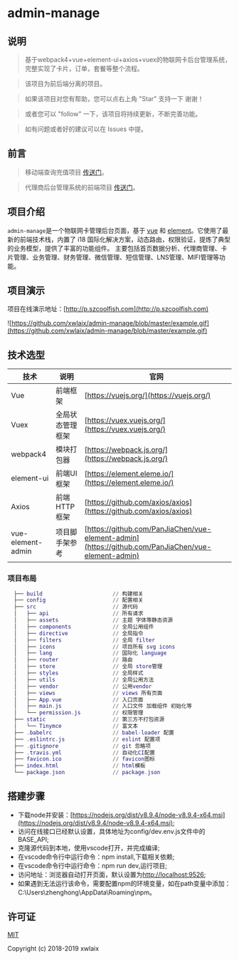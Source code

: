 # admin-manage

## 说明

> 基于webpack4+vue+element-ui+axios+vuex的物联网卡后台管理系统，完整实现了卡片，订单，套餐等整个流程。

> 该项目为前后端分离的项目。

> 如果该项目对您有帮助，您可以点右上角 "Star" 支持一下 谢谢！

> 或者您可以 "follow" 一下，该项目将持续更新，不断完善功能。

> 如有问题或者好的建议可以在 Issues 中提。

## 前言

> 移动端查询充值项目
[传送门](https://github.com/xwlaix/app-recharge)。

> 代理商后台管理系统的前端项目
[传送门](https://github.com/xwlaix/agent-manage)。

## 项目介绍

`admin-manage`是一个物联网卡管理后台页面，基于 [vue](https://github.com/vuejs/vue) 和 [element](https://github.com/ElemeFE/element)。它使用了最新的前端技术栈，内置了 i18 国际化解决方案，动态路由，权限验证，提炼了典型的业务模型，提供了丰富的功能组件。
主要包括首页数据分析、代理商管理、卡片管理、业务管理、财务管理、微信管理、短信管理、LNS管理、MIFI管理等功能。

## 项目演示

项目在线演示地址：[http://p.szcoolfish.com](http://p.szcoolfish.com)  

![https://github.com/xwlaix/admin-manage/blob/master/example.gif](https://github.com/xwlaix/admin-manage/blob/master/example.gif)

## 技术选型

技术 | 说明 | 官网
----|----|----
Vue | 前端框架 | [https://vuejs.org/](https://vuejs.org/)
Vuex | 全局状态管理框架 | [https://vuex.vuejs.org/](https://vuex.vuejs.org/)
webpack4 | 模块打包器 | [https://webpack.js.org/](https://webpack.js.org/)
element-ui | 前端UI框架 | [https://element.eleme.io/](https://element.eleme.io/)
Axios | 前端HTTP框架 | [https://github.com/axios/axios](https://github.com/axios/axios)
vue-element-admin | 项目脚手架参考 | [https://github.com/PanJiaChen/vue-element-admin](https://github.com/PanJiaChen/vue-element-admin)
### 项目布局

``` lua
  ├── build                      // 构建相关
  ├── config                     // 配置相关
  ├── src                        // 源代码
  │   ├── api                    // 所有请求
  │   ├── assets                 // 主题 字体等静态资源
  │   ├── components             // 全局公用组件
  │   ├── directive              // 全局指令
  │   ├── filters                // 全局 filter
  │   ├── icons                  // 项目所有 svg icons
  │   ├── lang                   // 国际化 language
  │   ├── router                 // 路由
  │   ├── store                  // 全局 store管理
  │   ├── styles                 // 全局样式
  │   ├── utils                  // 全局公用方法
  │   ├── vendor                 // 公用vendor
  │   ├── views                  // views 所有页面
  │   ├── App.vue                // 入口页面
  │   ├── main.js                // 入口文件 加载组件 初始化等
  │   └── permission.js          // 权限管理
  ├── static                     // 第三方不打包资源
  │   └── Tinymce                // 富文本
  ├── .babelrc                   // babel-loader 配置
  ├── .eslintrc.js               // eslint 配置项
  ├── .gitignore                 // git 忽略项
  ├── .travis.yml                // 自动化CI配置
  ├── favicon.ico                // favicon图标
  ├── index.html                 // html模板
  └── package.json               // package.json
```

## 搭建步骤
- 下载node并安装：[https://nodejs.org/dist/v8.9.4/node-v8.9.4-x64.msi](https://nodejs.org/dist/v8.9.4/node-v8.9.4-x64.msi);
- 访问在线接口已经默认设置，具体地址为config/dev.env.js文件中的BASE_API;
- 克隆源代码到本地，使用vscode打开，并完成编译;
- 在vscode命令行中运行命令：npm install,下载相关依赖;
- 在vscode命令行中运行命令：npm run dev,运行项目;
- 访问地址：浏览器自动打开页面，默认设置为[http://localhost:9526](http://localhost:9526);
- 如果遇到无法运行该命令，需要配置npm的环境变量，如在path变量中添加：C:\Users\zhenghong\AppData\Roaming\npm。

## 许可证

[MIT](https://github.com/xwlaix/agent-manage/blob/master/LICENSE)

Copyright (c) 2018-2019 xwlaix
